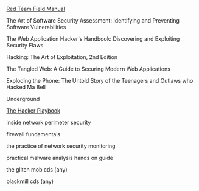 [Red Team Field Manual](http://www.amazon.com/Rtfm-Red-Team-Field-Manual/dp/1494295504/)

The Art of Software Security Assessment: Identifying and Preventing Software Vulnerabilities

The Web Application Hacker's Handbook: Discovering and Exploiting Security Flaws

Hacking: The Art of Exploitation, 2nd Edition

The Tangled Web: A Guide to Securing Modern Web Applications

Exploding the Phone: The Untold Story of the Teenagers and Outlaws who Hacked Ma Bell

Underground

[The Hacker Playbook](http://www.amazon.com/Hacker-Playbook-Practical-Penetration-Testing-ebook/dp/B00J5S9OPU/)

inside network perimeter security

firewall fundamentals

the practice of network security monitoring

practical malware analysis hands on guide

the glitch mob cds (any)

blackmill cds (any)
